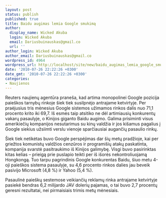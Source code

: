 ```yaml
---
layout: post
status: publish
published: true
title: Baidu augimas lemia Google smukimą
author:
  display_name: Wicked Akuba
  login: Wicked Akuba
  email: Dariusbuinauskas@gmail.co
  url: ''
author_login: Wicked Akuba
author_email: Dariusbuinauskas@gmail.co
wordpress_id: 4964
wordpress_url: http://localhost/site/new/baidu_augimas_lemia_google_smukima/
date: '2010-07-26 22:22:26 +0300'
date_gmt: '2010-07-26 22:22:26 +0300'
categories:
- Naujienos
---
```

<p>Reuters naujienų agentūra praneša, kad artima monopolinei Google pozicija paieškos tarnybų rinkoje šiek tiek susilpnėjo antrajame ketvirtyje. Per praėjusius tris mėnesius Google sistemos užimamos rinkos dalis nuo 71,1 procento krito iki 69,7. Iš esmės taip atsitiko ne dėl artimiausių konkurentų vakarų pasaulyje, o Kinijos giganto Baidu augimo. Galima prisiminti visus amerikiečių kompanijos nesutarimus su kinų valdžia ir jos kišamus pagalius į Google siekius užsiimti verslu vienoje sparčiausiai augančių pasaulio rinkų. </p>
<p>Šiek tiek netikėtas buvo Google perspėjimas dar šių metų pradžioje, kai per griežtos komunistų valdžios cenzūros ir programišių atakų paskatinta, kompanija svarstė pasitraukimo iš Kinijos galimybę. Visgi buvo pasirinktas kitas kelias – prieigą prie puslapio teikti per iš išorės nekontroliuojamą Hongkongą.  Tuo tarpu pagrindinis Google konkurentas Baidu, šiuo metu 4-oji paieškos sistema pasaulyje, su 4,6 procento rinkos dalies jau beveik pasivijo Microsoft (4,8 %) ir Yahoo (5,4 %). </p>
<p>Pasaulinė paieškų sestemose veikiančių reklamų rinka antrajame ketvirtyje pasiekė bendras 6,2 milijardo JAV dolerių pajamas, o tai buvo 2,7 procentų geresni rezultatai, nei pirmaisiais trimis metų mėnesiais.<br /></p>
